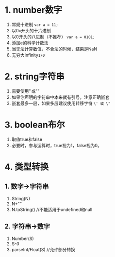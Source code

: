 # 1. number数字
1. 常规十进制 ```var a = 11;```
2. 以0x开头的十六进制
3. 以0开头的八进制（不推荐） ```var a = 0101;```
4. 添加e的科学计数法
5. 当无法计算数值，不合法的时候，结果是NaN
6. 无穷大Infinity```1/0```
# 2. string字符串
1. 需要使用''或""
2. 如果你声明的字符串中本来就有引号，注意正确嵌套
3. 嵌套最多一层，如果多层建议使用转移字符 ```\' 或 \"```
# 3. boolean布尔
1. 取值true和false
2. 必要时，参与运算时，true视为1，false视为0。
# 4. 类型转换
## 1. 数字→字符串
1. String(N)
2. N+""
3. N.toString() //不能适用于undefined和null
## 2. 字符串→数字
1. Number(S)
2. S-0
3. parseInt/Float(S) //允许部分转换